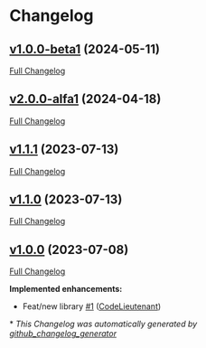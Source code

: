 # Changelog

## [v1.0.0-beta1](https://github.com/nano-interactive/fasttext/releases/tag/v1.0.0-beta1) (2024-05-11)

[Full Changelog](https://github.com/nano-interactive/fasttext/compare/v2.0.0-alfa1...v1.0.0-beta1)

## [v2.0.0-alfa1](https://github.com/nano-interactive/fasttext/releases/tag/v1.0.0-beta1) (2024-04-18)

[Full Changelog](https://github.com/nano-interactive/fasttext/compare/v1.1.1...v2.0.0-alfa1)

## [v1.1.1](https://github.com/nano-interactive/fasttext/releases/tag/v1.0.0-beta1) (2023-07-13)

[Full Changelog](https://github.com/nano-interactive/fasttext/compare/v1.1.0...v1.1.1)

## [v1.1.0](https://github.com/nano-interactive/fasttext/releases/tag/v1.0.0-beta1) (2023-07-13)

[Full Changelog](https://github.com/nano-interactive/fasttext/compare/v1.0.0...v1.1.0)

## [v1.0.0](https://github.com/nano-interactive/fasttext/releases/tag/v1.0.0-beta1) (2023-07-08)

[Full Changelog](https://github.com/nano-interactive/fasttext/compare/007866660b25124e4ac9ff6dbc74a7d9510a7da7...v1.0.0)

**Implemented enhancements:**

- Feat/new library [\#1](https://github.com/nano-interactive/fasttext/pull/1) ([CodeLieutenant](https://github.com/CodeLieutenant))



\* *This Changelog was automatically generated by [github_changelog_generator](https://github.com/github-changelog-generator/github-changelog-generator)*
